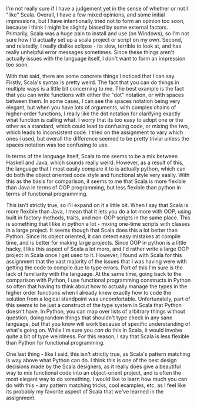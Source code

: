 I'm not really sure if I have a judgement yet in the sense of whether or not I "like" Scala. Overall, I have a few mixed opinions, and some initial impressions, but I have intentionally tried not to form an opinion too soon, because I think I might be slightly biased by some external factors. Primarily, Scala was a huge pain to install and use (on Windows), so I'm not sure how I'd actually set up a scala project or script on my own. Second, and relatedly, I really dislike eclipse - its slow, terrible to look at, and has really unhelpful error messages sometimes. Since these things aren't actually issues with the language itself, I don't want to form an impression too soon.

With that said, there are some concrete things I noticed that I can say. Firstly, Scala's syntax is pretty weird. The fact that you can do things in multiple ways is a little bit concerning to me. The best example is the fact that you can write functions with either the "dot" notation, or with spaces between them. In some cases, I can see the spaces notation being very elegant, but when you have lots of arguments, with complex chains of higher-order functions, I really like the dot notation for clarifying exactly what function is calling what. I worry that its too easy to adopt one or the other as a standard, which could lead to confusing code, or mixing the two, which leads to inconsistent code. I tried on the assignment to vary which ones i used, but overall the difference seemed to be pretty trivial unless the spaces notation was too confusing to use.

In terms of the language itself, Scala to me seems to be a mix between Haskell and Java, which sounds really weird. However, as a result of this, the language that I most easily compare it to is actually python, which can do both the object oriented code style and functional style very easily. With this as the basis for comparison, it seems to me that Scala is more flexible than Java in terms of OOP programming, but less flexible than python in terms of functional programming.

This isn't strictly true, so I'll expand on it a little bit. When I say that Scala is more flexible than Java, I mean that it lets you do a lot more with OOP, using built in factory methods, traits, and non-OOP scripts in the same place. This is something that I like in python a lot - mixing one-time scripts with classes in a large project. It seems though that Scala does this a lot better than Python. Since its object oriented, it can detect easy mistakes at compile time, and is better for making large projects. Since OOP in python is a little hacky, I like this aspect of Scala a lot more, and I'd rather write a large OOP project in Scala once I get used to it. However, I found with Scala for this assignment that the vast majority of the issues that I was having were with getting the code to compile due to type errors. Part of this I'm sure is the lack of familiarity with the language. At the same time, going back to the comparison with Python, I use functional programming constructs in Python so often that having to think about how to actually manage the types in the higher order functions when I already knew exactly how to code the solution from a logical standpoint was uncomfortable. Unfortunately, part of this seems to be just a construct of the type system in Scala that Python doesn't have. In Python, you can map over lists of arbitrary things without question, doing random things that shouldn't type check in any sane language, but that you know will work because of specific understanding of what's going on. While I'm sure you *can* do this in Scala, it would involve quite a bit of type weirdness. For this reason, I say that Scala is less flexible than Python for functional programming.

One last thing - like I said, this isn't strictly true, as Scala's pattern matching is way above what Python can do. I think this is one of the best design decisions made by the Scala designers, as it really does give a beautiful way to mix functional code into an object-orient project, and is often the most elegant way to do something. I would like to learn how much you can do with this - any pattern matching tricks, cool examples, etc, as I feel like its probably my favorite aspect of Scala that we've learned in the assignment. 
